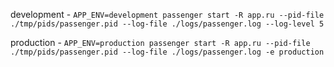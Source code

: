 development - ```APP_ENV=development passenger start -R app.ru --pid-file ./tmp/pids/passenger.pid --log-file ./logs/passenger.log --log-level 5```

production - ```APP_ENV=production passenger start -R app.ru --pid-file ./tmp/pids/passenger.pid --log-file ./logs/passenger.log -e production```